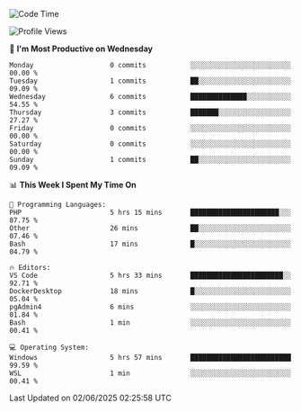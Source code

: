 <!--START_SECTION:waka-->
![Code Time](http://img.shields.io/badge/Code%20Time-5%2C030%20hrs%2055%20mins-blue)

![Profile Views](http://img.shields.io/badge/Profile%20Views-0-blue)

📅 **I'm Most Productive on Wednesday** 

```text
Monday                   0 commits           ░░░░░░░░░░░░░░░░░░░░░░░░░   00.00 % 
Tuesday                  1 commits           ██░░░░░░░░░░░░░░░░░░░░░░░   09.09 % 
Wednesday                6 commits           ██████████████░░░░░░░░░░░   54.55 % 
Thursday                 3 commits           ███████░░░░░░░░░░░░░░░░░░   27.27 % 
Friday                   0 commits           ░░░░░░░░░░░░░░░░░░░░░░░░░   00.00 % 
Saturday                 0 commits           ░░░░░░░░░░░░░░░░░░░░░░░░░   00.00 % 
Sunday                   1 commits           ██░░░░░░░░░░░░░░░░░░░░░░░   09.09 % 
```


📊 **This Week I Spent My Time On** 

```text
💬 Programming Languages: 
PHP                      5 hrs 15 mins       ██████████████████████░░░   87.75 % 
Other                    26 mins             ██░░░░░░░░░░░░░░░░░░░░░░░   07.46 % 
Bash                     17 mins             █░░░░░░░░░░░░░░░░░░░░░░░░   04.79 % 

🔥 Editors: 
VS Code                  5 hrs 33 mins       ███████████████████████░░   92.71 % 
DockerDesktop            18 mins             █░░░░░░░░░░░░░░░░░░░░░░░░   05.04 % 
pgAdmin4                 6 mins              ░░░░░░░░░░░░░░░░░░░░░░░░░   01.84 % 
Bash                     1 min               ░░░░░░░░░░░░░░░░░░░░░░░░░   00.41 % 

💻 Operating System: 
Windows                  5 hrs 57 mins       █████████████████████████   99.59 % 
WSL                      1 min               ░░░░░░░░░░░░░░░░░░░░░░░░░   00.41 % 
```


 Last Updated on 02/06/2025 02:25:58 UTC
<!--END_SECTION:waka-->
